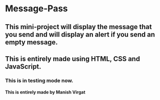 # Message-Pass
## This mini-project will display the message that you send and will display an alert if you send an empty message.
## This is entirely made using HTML, CSS and JavaScript.
### This is in testing mode now.

#### This is entirely made by Manish Virgat
